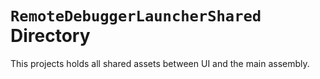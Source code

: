 ﻿# `RemoteDebuggerLauncherShared` Directory
This projects holds all shared assets between UI and the main assembly.